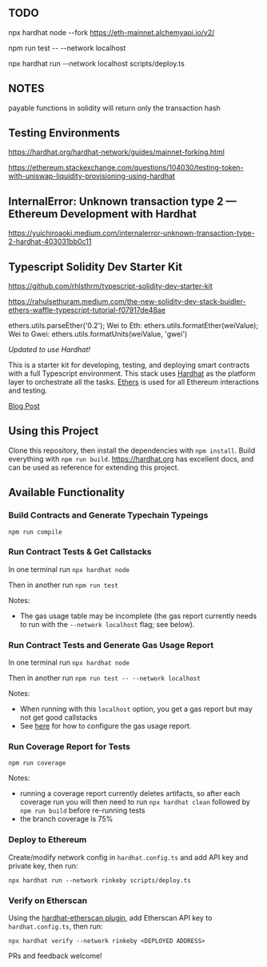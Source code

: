 ## TODO

npx hardhat node --fork https://eth-mainnet.alchemyapi.io/v2/<key>

npm run test -- --network localhost

<!-- npx hardhat run --network hardhat scripts/deploy.ts -->

npx hardhat run --network localhost scripts/deploy.ts

## NOTES

payable functions in solidity will return only the transaction hash

## Testing Environments

https://hardhat.org/hardhat-network/guides/mainnet-forking.html

https://ethereum.stackexchange.com/questions/104030/testing-token-with-uniswap-liquidity-provisioning-using-hardhat

## InternalError: Unknown transaction type 2 — Ethereum Development with Hardhat

https://yuichiroaoki.medium.com/internalerror-unknown-transaction-type-2-hardhat-403031bb0c11

## Typescript Solidity Dev Starter Kit

https://github.com/rhlsthrm/typescript-solidity-dev-starter-kit

https://rahulsethuram.medium.com/the-new-solidity-dev-stack-buidler-ethers-waffle-typescript-tutorial-f07917de48ae

ethers.utils.parseEther('0.2');
Wei to Eth: ethers.utils.formatEther(weiValue);
Wei to Gwei: ethers.utils.formatUnits(weiValue, 'gwei')

_Updated to use Hardhat!_

This is a starter kit for developing, testing, and deploying smart contracts with a full Typescript environment. This stack uses [Hardhat](https://hardhat.org) as the platform layer to orchestrate all the tasks. [Ethers](https://docs.ethers.io/v5/) is used for all Ethereum interactions and testing.

[Blog Post](https://medium.com/@rahulsethuram/the-new-solidity-dev-stack-buidler-ethers-waffle-typescript-tutorial-f07917de48ae)

## Using this Project

Clone this repository, then install the dependencies with `npm install`. Build everything with `npm run build`. https://hardhat.org has excellent docs, and can be used as reference for extending this project.

## Available Functionality

### Build Contracts and Generate Typechain Typeings

`npm run compile`

### Run Contract Tests & Get Callstacks

In one terminal run `npx hardhat node`

Then in another run `npm run test`

Notes:

- The gas usage table may be incomplete (the gas report currently needs to run with the `--network localhost` flag; see below).

### Run Contract Tests and Generate Gas Usage Report

In one terminal run `npx hardhat node`

Then in another run `npm run test -- --network localhost`

Notes:

- When running with this `localhost` option, you get a gas report but may not get good callstacks
- See [here](https://github.com/cgewecke/eth-gas-reporter#installation-and-config) for how to configure the gas usage report.

### Run Coverage Report for Tests

`npm run coverage`

Notes:

- running a coverage report currently deletes artifacts, so after each coverage run you will then need to run `npx hardhat clean` followed by `npm run build` before re-running tests
- the branch coverage is 75%

### Deploy to Ethereum

Create/modify network config in `hardhat.config.ts` and add API key and private key, then run:

`npx hardhat run --network rinkeby scripts/deploy.ts`

### Verify on Etherscan

Using the [hardhat-etherscan plugin](https://hardhat.org/plugins/nomiclabs-hardhat-etherscan.html), add Etherscan API key to `hardhat.config.ts`, then run:

`npx hardhat verify --network rinkeby <DEPLOYED ADDRESS>`

PRs and feedback welcome!
